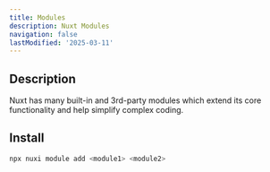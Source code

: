 ```yaml
---
title: Modules
description: Nuxt Modules
navigation: false
lastModified: '2025-03-11'
---
```


## Description

Nuxt has many built-in and 3rd-party modules which extend its core functionality and help simplify complex coding.

## Install

```bash
npx nuxi module add <module1> <module2>
```
